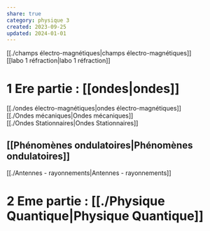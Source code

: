 ```yaml
---  
share: true  
category: physique 3  
created: 2023-09-25  
updated: 2024-01-01  
---  
```

  
[[./champs électro-magnétiques|champs électro-magnétiques]]  
[[labo 1 réfraction|labo 1 réfraction]]  
  
# 1 Ere partie : [[ondes|ondes]]  
[[./ondes électro-magnétiques|ondes électro-magnétiques]]  
[[./Ondes mécaniques|Ondes mécaniques]]  
[[./Ondes Stationnaires|Ondes Stationnaires]]  
  
  
## [[Phénomènes ondulatoires|Phénomènes ondulatoires]]  
  
[[./Antennes - rayonnements|Antennes - rayonnements]]  
# 2 Eme partie : [[./Physique Quantique|Physique Quantique]]  
  
